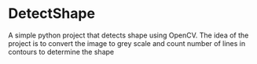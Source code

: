 # DetectShape
A simple python project that detects shape using OpenCV. The idea of the project is to convert the image to grey scale and count number of lines in contours to determine the shape
